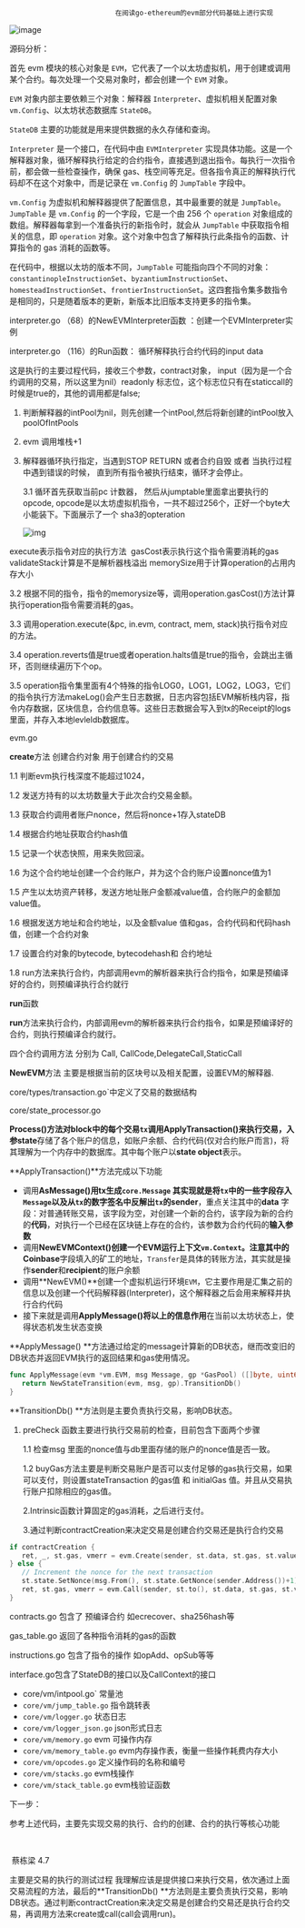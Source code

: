                               在阅读go-ethereum的evm部分代码基础上进行实现

![image](https://user-images.githubusercontent.com/45748258/149899808-540eef7a-56a5-4726-b16c-65f9d2d43a96.png)

源码分析：



首先 evm 模块的核心对象是 `EVM`，它代表了一个以太坊虚拟机，用于创建或调用某个合约。每次处理一个交易对象时，都会创建一个 `EVM` 对象。

`EVM` 对象内部主要依赖三个对象：解释器 `Interpreter`、虚拟机相关配置对象 `vm.Config`、以太坊状态数据库 `StateDB`。

`StateDB` 主要的功能就是用来提供数据的永久存储和查询。

`Interpreter` 是一个接口，在代码中由 `EVMInterpreter` 实现具体功能。这是一个解释器对象，循环解释执行给定的合约指令，直接遇到退出指令。每执行一次指令前，都会做一些检查操作，确保 gas、栈空间等充足。但各指令真正的解释执行代码却不在这个对象中，而是记录在 `vm.Config` 的 `JumpTable` 字段中。

`vm.Config` 为虚拟机和解释器提供了配置信息，其中最重要的就是 `JumpTable`。`JumpTable` 是 `vm.Config` 的一个字段，它是一个由 256 个 `operation` 对象组成的数组。解释器每拿到一个准备执行的新指令时，就会从 `JumpTable` 中获取指令相关的信息，即 `operation` 对象。这个对象中包含了解释执行此条指令的函数、计算指令的 gas 消耗的函数等。

在代码中，根据以太坊的版本不同，`JumpTable` 可能指向四个不同的对象：`constantinopleInstructionSet`、`byzantiumInstructionSet`、`homesteadInstructionSet`、`frontierInstructionSet`。这四套指令集多数指令是相同的，只是随着版本的更新，新版本比旧版本支持更多的指令集。







interpreter.go （68）的NewEVMInterpreter函数 ：创建一个EVMInterpreter实例

interpreter.go （116）的Run函数： 循环解释执行合约代码的input data

这是执行的主要过程代码，接收三个参数，contract对象， input（因为是一个合约调用的交易，所以这里为nil）readonly 标志位，这个标志位只有在staticcall的时候是true的，其他的调用都是false;

1. 判断解释器的intPool为nil，则先创建一个intPool,然后将新创建的intPool放入poolOfIntPools

2. evm 调用堆栈+1

3. 解释器循环执行指定，当遇到STOP RETURN 或者合约自毁 或者 当执行过程中遇到错误的时候， 直到所有指令被执行结束，循环才会停止。

   3.1 循环首先获取当前pc 计数器， 然后从jumptable里面拿出要执行的opcode, opcode是以太坊虚拟机指令，一共不超过256个，正好一个byte大小能装下。下面展示了一个 sha3的opteration

   ![img](http://ww1.sinaimg.cn/large/c26c1fe3gy1g26y17xrepj20f804adfv.jpg)

 execute表示指令对应的执行方法
​ gasCost表示执行这个指令需要消耗的gas
​ validateStack计算是不是解析器栈溢出
​ memorySize用于计算operation的占用内存大小

3.2 根据不同的指令，指令的memorysize等，调用operation.gasCost()方法计算执行operation指令需要消耗的gas。

3.3 调用operation.execute(&pc, in.evm, contract, mem, stack)执行指令对应的方法。

3.4 operation.reverts值是true或者operation.halts值是true的指令，会跳出主循环，否则继续遍历下个op。

3.5 operation指令集里面有4个特殊的指令LOG0，LOG1，LOG2，LOG3，它们的指令执行方法makeLog()会产生日志数据，日志内容包括EVM解析栈内容，指令内存数据，区块信息，合约信息等。这些日志数据会写入到tx的Receipt的logs里面，并存入本地levleldb数据库。



evm.go 

**create**方法   创建合约对象  用于创建合约的交易

1.1 判断evm执行栈深度不能超过1024，

1.2 发送方持有的以太坊数量大于此次合约交易金额。

1.3 获取合约调用者账户nonce，然后将nonce+1存入stateDB

1.4 根据合约地址获取合约hash值

1.5 记录一个状态快照，用来失败回滚。

1.6 为这个合约地址创建一个合约账户，并为这个合约账户设置nonce值为1

1.5 产生以太坊资产转移，发送方地址账户金额减value值，合约账户的金额加value值。

1.6 根据发送方地址和合约地址，以及金额value 值和gas，合约代码和代码hash值，创建一个合约对象

1.7 设置合约对象的bytecode, bytecodehash和 合约地址

1.8 run方法来执行合约，内部调用evm的解析器来执行合约指令，如果是预编译好的合约，则预编译执行合约就行



**run**函数 

**run**方法来执行合约，内部调用evm的解析器来执行合约指令，如果是预编译好的合约，则执行预编译合约就行。



四个合约调用方法 分别为 Call, CallCode,DelegateCall,StaticCall  

**NewEVM**方法 主要是根据当前的区块号以及相关配置，设置EVM的解释器.



core/types/transaction.go`中定义了交易的数据结构



core/state_processor.go  

**Process()**方法对block中的每个交易`tx`调用**ApplyTransaction()**来执行交易，入参**state**存储了各个账户的信息，如账户余额、合约代码(仅对合约账户而言)，将其理解为一个内存中的数据库。其中每个账户以**state object**表示。



**ApplyTransaction()**方法完成以下功能

- 调用**AsMessage()**用tx生成`core.Message` 其实现就是将`tx`中的一些字段存入`Message`以及从`tx`的数字签名中反解出`tx`的**sender**，重点关注其中的**data** 字段：对普通转账交易，该字段为空，对创建一个新的合约，该字段为新的合约的**代码**，对执行一个已经在区块链上存在的合约，该参数为合约代码的**输入参数**
- 调用**NewEVMContext()**创建一个EVM运行上下文`vm.Context`。注意其中的**Coinbase**字段填入的矿工的地址，`Transfer`是具体的转账方法，其实就是操作**sender**和**recipient**的账户余额
- 调用**NewEVM()**创建一个虚拟机运行环境`EVM`，它主要作用是汇集之前的信息以及创建一个代码解释器(Interpreter)，这个解释器之后会用来解释并执行合约代码
- 接下来就是调用**ApplyMessage()**将以上的信息**作用**在当前以太坊状态上，使得状态机发生状态变换



**ApplyMessage() **方法通过给定的message计算新的DB状态，继而改变旧的DB状态并返回EVM执行的返回结果和gas使用情况。

```go
func ApplyMessage(evm *vm.EVM, msg Message, gp *GasPool) ([]byte, uint64, bool, error) {
   return NewStateTransition(evm, msg, gp).TransitionDb()
}
```

**TransitionDb() **方法则是主要负责执行交易，影响DB状态。

1. preCheck 函数主要进行执行交易前的检查，目前包含下面两个步骤

   1.1 检查msg 里面的nonce值与db里面存储的账户的nonce值是否一致。

   1.2 buyGas方法主要是判断交易账户是否可以支付足够的gas执行交易，如果可以支付，则设置stateTransaction 的gas值 和 initialGas 值。并且从交易执行账户扣除相应的gas值。

   2.Intrinsic函数计算固定的gas消耗，之后进行支付。

   3.通过判断contractCreation来决定交易是创建合约交易还是执行合约交易

```go
if contractCreation {
   ret, _, st.gas, vmerr = evm.Create(sender, st.data, st.gas, st.value)
} else {
   // Increment the nonce for the next transaction
   st.state.SetNonce(msg.From(), st.state.GetNonce(sender.Address())+1)
   ret, st.gas, vmerr = evm.Call(sender, st.to(), st.data, st.gas, st.value)
}
```

   

  contracts.go 包含了 预编译合约 如ecrecover、sha256hash等

   gas_table.go  返回了各种指令消耗的gas的函数

   instructions.go 包含了指令的操作 如opAdd、opSub等等

   interface.go包含了StateDB的接口以及CallContext的接口

- core/vm/intpool.go` 常量池
- `core/vm/jump_table.go` 指令跳转表
- `core/vm/logger.go` 状态日志
- `core/vm/logger_json.go` json形式日志
- `core/vm/memory.go` evm 可操作内存
- `core/vm/memory_table.go` evm内存操作表，衡量一些操作耗费内存大小
- `core/vm/opcodes.go` 定义操作码的名称和编号
- `core/vm/stacks.go` evm栈操作
- `core/vm/stack_table.go` evm栈验证函数



下一步：

参考上述代码，主要先实现交易的执行、合约的创建、合约的执行等核心功能

​									

​																																																	蔡栋梁  4.7

主要是交易的执行的测试过程 我理解应该是提供接口来执行交易，依次通过上面交易流程的方法，最后的**TransitionDb() **方法则是主要负责执行交易，影响DB状态。通过判断contractCreation来决定交易是创建合约交易还是执行合约交易，再调用方法来create或call(call会调用run)。

